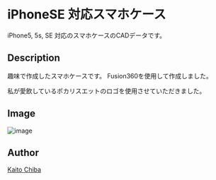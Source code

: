 # iPhoneSE 対応スマホケース

iPhone5, 5s, SE 対応のスマホケースのCADデータです。

## Description

趣味で作成したスマホケースです。
Fusion360を使用して作成しました。

私が愛飲しているポカリスエットのロゴを使用させていただきました。

## Image
![image](https://cloud.githubusercontent.com/assets/18485989/25726160/d21e282e-315d-11e7-8607-9bd2b713800c.png)

## Author

[Kaito Chiba](https://github.com/cheebacca)
